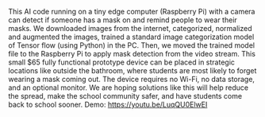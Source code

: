 This AI code running on a tiny edge computer (Raspberry Pi) with a camera can detect if someone has a
mask on and remind people to wear their masks. We downloaded images from the
internet, categorized, normalized and augmented the images, trained a standard image
categorization model of Tensor flow (using Python) in the PC. Then, we moved the
trained model file to the Raspberry Pi to apply mask detection from the video stream.
This small $65 fully functional prototype device can be placed in strategic locations like
outside the bathroom, where students are most likely to forget wearing a mask coming
out. The device requires no Wi-Fi, no data storage, and an optional monitor. We are
hoping solutions like this will help reduce the spread, make the school community safer,
and have students come back to school sooner. Demo: https://youtu.be/LuqQU0ElwEI